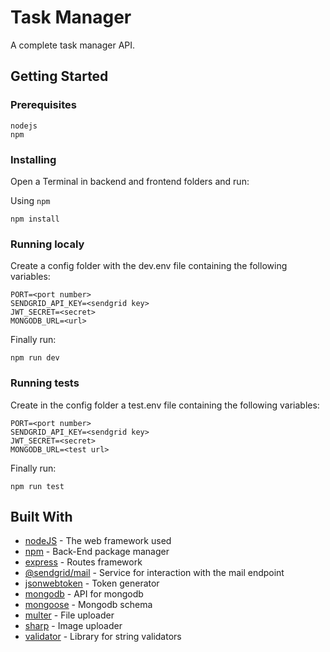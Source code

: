 # Task Manager

A complete task manager API.

## Getting Started

### Prerequisites

```
nodejs
npm
```

### Installing

Open a Terminal in backend and frontend folders and run:

Using `npm`

```
npm install
```

### Running localy

Create a config folder with the dev.env file containing the following variables:

```
PORT=<port number>
SENDGRID_API_KEY=<sendgrid key>
JWT_SECRET=<secret>
MONGODB_URL=<url>
```

Finally run:

```
npm run dev
```

### Running tests

Create in the config folder a test.env file containing the following variables:

```
PORT=<port number>
SENDGRID_API_KEY=<sendgrid key>
JWT_SECRET=<secret>
MONGODB_URL=<test url>
```

Finally run:

```
npm run test
```

## Built With

* [nodeJS](https://nodejs.org/en/docs/) - The web framework used
* [npm](https://www.npmjs.com/) - Back-End package manager
* [express](https://expressjs.com/) - Routes framework
* [@sendgrid/mail](https://www.npmjs.com/package/@sendgrid/mail) - Service for interaction with the mail endpoint 
* [jsonwebtoken](https://www.npmjs.com/package/jsonwebtoken) - Token generator
* [mongodb](https://www.npmjs.com/package/mongodb) - API for mongodb
* [mongoose](https://mongoosejs.com/) - Mongodb schema
* [multer](https://www.npmjs.com/package/multer) - File uploader
* [sharp](https://www.npmjs.com/package/sharp) - Image uploader
* [validator](https://www.npmjs.com/package/validator) - Library for string validators
